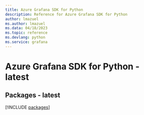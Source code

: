 ```yaml
---
title: Azure Grafana SDK for Python
description: Reference for Azure Grafana SDK for Python
author: lmazuel
ms.author: lmazuel
ms.data: 04/18/2023
ms.topic: reference
ms.devlang: python
ms.service: grafana
---
```

# Azure Grafana SDK for Python - latest
## Packages - latest
[!INCLUDE [packages](grafana-index.md)]
